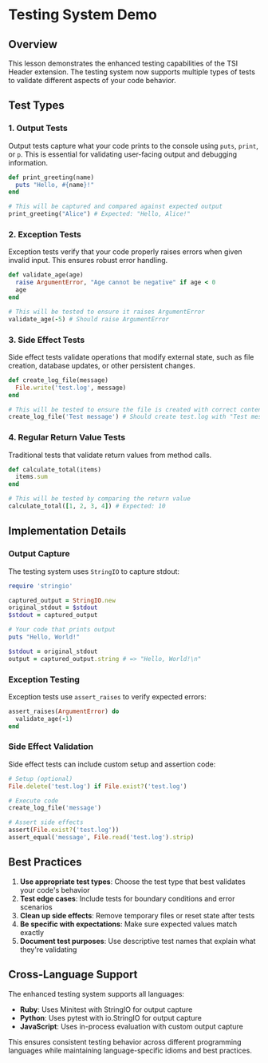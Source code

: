 # Testing System Demo

## Overview

This lesson demonstrates the enhanced testing capabilities of the TSI Header extension. The testing system now supports multiple types of tests to validate different aspects of your code behavior.

## Test Types

### 1. Output Tests

Output tests capture what your code prints to the console using `puts`, `print`, or `p`. This is essential for validating user-facing output and debugging information.

```ruby
def print_greeting(name)
  puts "Hello, #{name}!"
end

# This will be captured and compared against expected output
print_greeting("Alice") # Expected: "Hello, Alice!"
```

### 2. Exception Tests

Exception tests verify that your code properly raises errors when given invalid input. This ensures robust error handling.

```ruby
def validate_age(age)
  raise ArgumentError, "Age cannot be negative" if age < 0
  age
end

# This will be tested to ensure it raises ArgumentError
validate_age(-5) # Should raise ArgumentError
```

### 3. Side Effect Tests

Side effect tests validate operations that modify external state, such as file creation, database updates, or other persistent changes.

```ruby
def create_log_file(message)
  File.write('test.log', message)
end

# This will be tested to ensure the file is created with correct content
create_log_file('Test message') # Should create test.log with "Test message"
```

### 4. Regular Return Value Tests

Traditional tests that validate return values from method calls.

```ruby
def calculate_total(items)
  items.sum
end

# This will be tested by comparing the return value
calculate_total([1, 2, 3, 4]) # Expected: 10
```

## Implementation Details

### Output Capture

The testing system uses `StringIO` to capture stdout:

```ruby
require 'stringio'

captured_output = StringIO.new
original_stdout = $stdout
$stdout = captured_output

# Your code that prints output
puts "Hello, World!"

$stdout = original_stdout
output = captured_output.string # => "Hello, World!\n"
```

### Exception Testing

Exception tests use `assert_raises` to verify expected errors:

```ruby
assert_raises(ArgumentError) do
  validate_age(-1)
end
```

### Side Effect Validation

Side effect tests can include custom setup and assertion code:

```ruby
# Setup (optional)
File.delete('test.log') if File.exist?('test.log')

# Execute code
create_log_file('message')

# Assert side effects
assert(File.exist?('test.log'))
assert_equal('message', File.read('test.log').strip)
```

## Best Practices

1. **Use appropriate test types**: Choose the test type that best validates your code's behavior
2. **Test edge cases**: Include tests for boundary conditions and error scenarios
3. **Clean up side effects**: Remove temporary files or reset state after tests
4. **Be specific with expectations**: Make sure expected values match exactly
5. **Document test purposes**: Use descriptive test names that explain what they're validating

## Cross-Language Support

The enhanced testing system supports all languages:

- **Ruby**: Uses Minitest with StringIO for output capture
- **Python**: Uses pytest with io.StringIO for output capture
- **JavaScript**: Uses in-process evaluation with custom output capture

This ensures consistent testing behavior across different programming languages while maintaining language-specific idioms and best practices.

